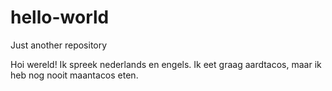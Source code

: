 # hello-world
Just another repository

Hoi wereld! Ik spreek nederlands en engels. Ik eet graag aardtacos, maar ik heb nog nooit maantacos eten.
